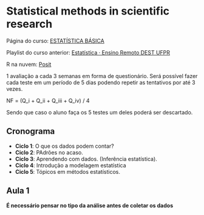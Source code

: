 # Statistical methods in scientific research

Página do curso: [ESTATÍSTICA BÁSICA](http://www.leg.ufpr.br/~paulojus/estbas/)

Playlist do curso anterior: [Estatística · Ensino Remoto DEST UFPR](https://www.youtube.com/playlist?list=PLQcLb-PUD9WNZnVBYDKEonioyJw3nEaOM)

R na nuvem: [Posit](https://posit.cloud/)

1 avaliação a cada 3 semanas em forma de questionário. Será possível fazer cada teste em um período de 5 dias podendo repetir as tentativos por até 3 vezes.

NF = (Q_i + Q_ii + Q_iii + Q_iv) / 4

Sendo que caso o aluno faça os 5 testes um deles poderá ser descartado.

## Cronograma

* **Ciclo 1**: O que os dados podem contar?
* **Ciclo 2**: PAdrões no acaso.
* **Ciclo 3**: Aprendendo com dados. (Inferência estatística).
* **Ciclo 4**: Introdução a modelagem estatística
* **Ciclo 5**: Tópicos em métodos estatísticos.

## Aula 1

**É necessário pensar no tipo da análise antes de coletar os dados**
